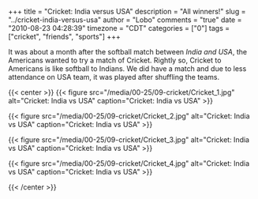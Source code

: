 +++
title = "Cricket: India versus USA"
description = "All winners!"
slug = "../cricket-india-versus-usa"
author = "Lobo"
comments = "true"
date = "2010-08-23 04:28:39"
timezone = "CDT"
categories = ["0"]
tags = ["cricket", "friends", "sports"]
+++

It was about a month after the softball match between _India and USA_, the Americans wanted to try a match of Cricket. Rightly so, Cricket to Americans is like softball to Indians. We did have a match and due to less attendance on USA team, it was played after shuffling the teams.

{{< center >}}
{{< figure src="/media/00-25/09-cricket/Cricket_1.jpg" alt="Cricket: India vs USA" caption="Cricket: India vs USA" >}}

{{< figure src="/media/00-25/09-cricket/Cricket_2.jpg" alt="Cricket: India vs USA" caption="Cricket: India vs USA" >}}

{{< figure src="/media/00-25/09-cricket/Cricket_3.jpg" alt="Cricket: India vs USA" caption="Cricket: India vs USA" >}}

{{< figure src="/media/00-25/09-cricket/Cricket_4.jpg" alt="Cricket: India vs USA" caption="Cricket: India vs USA" >}}

{{< /center >}}

